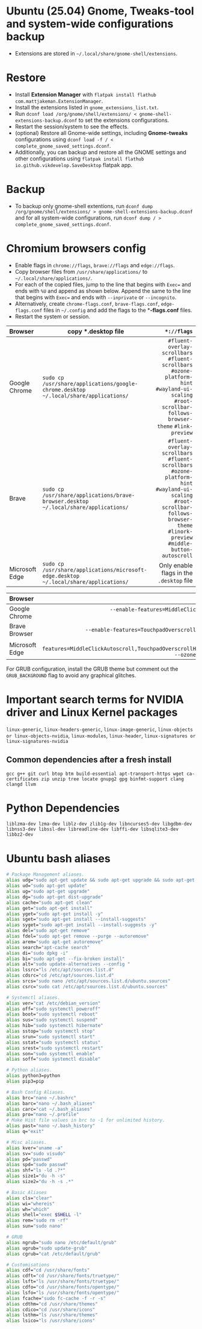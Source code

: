 # Ubuntu (25.04) Gnome, Tweaks-tool and system-wide configurations backup

* Extensions are stored in ```~/.local/share/gnome-shell/extensions```.

# Restore
- Install **Extension Manager** with `flatpak install flathub com.mattjakeman.ExtensionManager`.
- Install the extensions listed in `gnome_extensions_list.txt`.
- Run `dconf load /org/gnome/shell/extensions/ < gnome-shell-extensions-backup.dconf` to set the extensions configurations. 
- Restart the session/system to see the effects.
- (optional) Restore all Gnome-wide settings, including **Gnome-tweaks** configurations using `dconf load -f / < complete_gnome_saved_settings.dconf`.
- Additionally, you can backup and restore all the GNOME settings and other configurations using `flatpak install flathub io.github.vikdevelop.SaveDesktop` flatpak app.

# Backup
- To backup only gnome-shell extentions, run `dconf dump /org/gnome/shell/extensions/ > gnome-shell-extensions-backup.dconf` and for all system-wide configurations, run `dconf dump / > complete_gnome_saved_settings.dconf`.

# Chromium browsers config

- Enable flags in `chrome://flags`, `brave://flags` and `edge://flags`.
- Copy browser files from `/usr/share/applications/` to `~/.local/share/applications/`.
- For each of the copied files, jump to the line that begins with `Exec=` and ends with `%U` and append as shown below. Append the same to the line that begins with `Exec=` and ends with `--inprivate` or `--incognito`.
- Alternatively, create `chrome-flags.conf`, `brave-flags.conf`, `edge-flags.conf` files in `~/.config` and add the flags to the ***-flags.conf** files.
- Restart the system or session.

| Browser | copy *.desktop file | `*://flags` |
|:---|---|---:|
| Google Chrome | `sudo cp /usr/share/applications/google-chrome.desktop ~/.local/share/applications/` | `#fluent-overlay-scrollbars` `#fluent-scrollbars` `#ozone-platform-hint` `#wayland-ui-scaling` `#root-scrollbar-follows-browser-theme` `#link-preview` |
| Brave | `sudo cp /usr/share/applications/brave-browser.desktop ~/.local/share/applications/` | `#fluent-overlay-scrollbars` `#fluent-scrollbars` `#ozone-platform-hint` `#wayland-ui-scaling` `#root-scrollbar-follows-browser-theme` `#linork-preview` `#middle-button-autoscroll` |
| Microsoft Edge | `sudo cp /usr/share/applications/microsoft-edge.desktop ~/.local/share/applications/` | Only enable flags in the `.desktop` file |

| Browser | Code to append |
|:---|---:|
| Google Chrome | `--enable-features=MiddleClickAutoscroll,TouchpadOverscrollHistoryNavigation --disable-features=GlobalShortcutsPortal` |
| Brave Browser | `--enable-features=TouchpadOverscrollHistoryNavigation --disable-features=GlobalShortcutsPortal` |
| Microsoft Edge | `--enable-features=MiddleClickAutoscroll,TouchpadOverscrollHistoryNavigation,UseOzonePlatform,WaylandWindowDecorations --ozone-platform=wayland --disable-features=GlobalShortcutsPortal` |

For GRUB configuration, install the GRUB theme but comment out the `GRUB_BACKGROUND` flag to avoid any graphical glitches.

# Important search terms for NVIDIA driver and Linux Kernel packages
`linux-generic`, `linux-headers-generic`, `linux-image-generic`, `linux-objects or linux-objects-nvidia`, `linux-modules`, `linux-header`, `linux-signatures or linux-signatures-nvidia`

## Common dependencies after a fresh install
`gcc g++ git curl btop btm build-essential apt-transport-https wget ca-certificates zip unzip tree locate gnupg2 gpg binfmt-support clang clangd llvm`

# Python Dependencies
`liblzma-dev lzma-dev liblz-dev zlib1g-dev libncurses5-dev libgdbm-dev libnss3-dev libssl-dev libreadline-dev libffi-dev libsqlite3-dev libbz2-dev`

# Ubuntu bash aliases
```bash
# Package Management aliases.
alias udg="sudo apt-get update && sudo apt-get upgrade && sudo apt-get dist-upgrade"
alias ud="sudo apt-get update"
alias ug="sudo apt-get upgrade"
alias dg="sudo apt-get dist-upgrade"
alias cache="sudo apt-get clean"
alias get="sudo apt-get install"
alias yget="sudo apt-get install -y"
alias sget="sudo apt-get install --install-suggests"
alias syget="sudo apt-get install --install-suggests -y"
alias del="sudo apt-get remove"
alias fdel="sudo apt-get remove --purge --autoremove"
alias arem="sudo apt-get autoremove"
alias search="apt-cache search"
alias di="sudo dpkg -i"
alias bi="sudo apt-get --fix-broken install"
alias alt="sudo update-alternatives --config "
alias lssrc="ls /etc/apt/sources.list.d"
alias cdsrc="cd /etc/apt/sources.list.d"
alias srcs="sudo nano /etc/apt/sources.list.d/ubuntu.sources"
alias csrc="sudo cat /etc/apt/sources.list.d/ubuntu.sources"

# Systemctl aliases.
alias ver="cat /etc/debian_version"
alias off="sudo systemctl poweroff"
alias boot="sudo systemctl reboot"
alias sus="sudo systemctl suspend"
alias hib="sudo systemctl hibernate"
alias sstop="sudo systemctl stop"
alias srun="sudo systemctl start"
alias sstat="sudo systemctl status"
alias srest="sudo systemctl restart"
alias son="sudo systemctl enable"
alias soff="sudo systemctl disable"

# Python aliases.
alias python3=python
alias pip3=pip

# Bash Config Aliases.
alias brc="nano ~/.bashrc"
alias barc="nano ~/.bash_aliases"
alias carc="cat ~/.bash_aliases"
alias pro="nano ~/.profile"
# Make Hist file values in brc to -1 for unlimited history.
alias past="nano ~/.bash_history"
alias q="exit"

# Misc aliases.
alias kver="uname -a"
alias sv="sudo visudo"
alias pd="passwd"
alias spd="sudo passwd"
alias shf="ls -ld .?*"
alias size1="du -h -s"
alias size2="du -h -s .*"

# Basic Aliases
alias cls="clear"
alias wi="whereis"
alias wh="which"
alias shell="exec $SHELL -l"
alias rem="sudo rm -rf"
alias sun="sudo nano"

# GRUB
alias ngrub="sudo nano /etc/default/grub"
alias ugrub="sudo update-grub"
alias cgrub="cat /etc/default/grub"

# Customisations
alias cdf="cd /usr/share/fonts"
alias cdft="cd /usr/share/fonts/truetype/"
alias lsft="ls /usr/share/fonts/truetype/"
alias cdfo="cd /usr/share/fonts/opentype/"
alias lsfo="ls /usr/share/fonts/opentype/"
alias fcache="sudo fc-cache -f -r -s"
alias cdthm="cd /usr/share/themes"
alias cdico="cd /usr/share/icons"
alias lsthm="ls /usr/share/themes"
alias lsico="ls /usr/share/icons"
```
